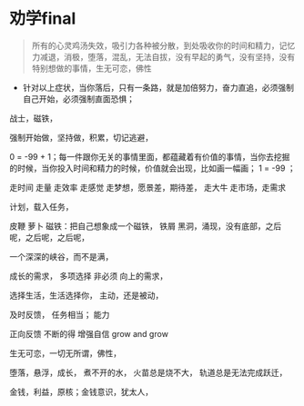 # 劝学final



> 所有的心灵鸡汤失效，吸引力各种被分散，到处吸收你的时间和精力，记忆力减退，消极，堕落，混乱，无法自拔，没有早起的勇气，没有坚持，没有特别想做的事情，生无可恋，佛性

* 针对以上症状，当你落后，只有一条路，就是加倍努力，奋力直追，必须强制自己开始，必须强制直面恐惧；

战士，磁铁，

强制开始做，坚持做，积累，切记逃避，

0 = -99 + 1；每一件跟你无关的事情里面，都蕴藏着有价值的事情，当你去挖掘的时候，当你投入时间和精力的时候，价值就会出现，比如画一幅画； 1 = -99 ；

走时间 走量 走效率 走感觉 走梦想，愿景差，期待差， 走大牛 走市场，走需求

计划，载入任务，

皮鞭 萝卜 磁铁：把自己想象成一个磁铁， 铁屑 黑洞，涌现，没有底部，之后呢，之后呢，之后呢，

一个深深的峡谷，而不是满，

成长的需求， 多项选择 非必须 向上的需求，

选择生活，生活选择你， 主动，还是被动，

及时反馈， 任务相当； 能力

正向反馈 不断的得 增强自信 grow and grow

生无可恋，一切无所谓，佛性，

堕落，悬浮，成长， 煮不开的水， 火苗总是烧不大， 轨道总是无法完成跃迁，

金钱，利益，原核；金钱意识，犹太人，

